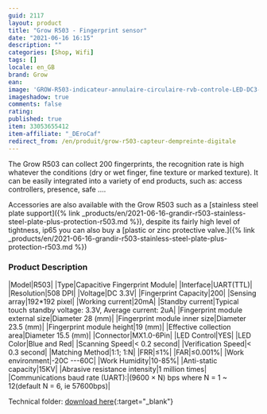 ```yaml
---
guid: 2117
layout: product 
title: "Grow R503 - Fingerprint sensor"
date: "2021-06-16 16:15"
description: ""
categories: [Shop, Wifi]
tags: []
locale: en_GB
brand: Grow
ean: 
image: 'GROW-R503-indicateur-annulaire-circulaire-rvb-controle-LED-DC3-3V-mx1-0-6-broches-Module.jpg'
imageshadow: true
comments: false
rating:  
published: true
item: 33053655412
item-affiliate: "_DEroCaf"
redirect_from: /en/produit/grow-r503-capteur-dempreinte-digitale
---
```


The Grow R503 can collect 200 fingerprints, the recognition rate is high whatever the conditions (dry or wet finger, fine texture or marked texture). It can be easily integrated into a variety of end products, such as: access controllers, presence, safe ....

Accessories are also available with the Grow R503 such as a [stainless steel plate support]({% link _products/en/2021-06-16-grandir-r503-stainless-steel-plate-plus-protection-r503.md %}), despite its fairly high level of tightness, ip65 you can also buy a [plastic or zinc protective valve.]({% link _products/en/2021-06-16-grandir-r503-stainless-steel-plate-plus-protection-r503.md %})

### Product Description

|Model|R503|
|Type|Capacitive Fingerprint Module|
|Interface|UART(TTL)|
|Resolution|508 DPI|
|Voltage|DC 3.3V|
|Fingerprint Capacity|200|
|Sensing array|192*192 pixel|
|Working current|20mA|
|Standby current|Typical touch standby voltage: 3.3V, Average current: 2uA|
|Fingerprint module external size|Diameter 28 (mm)|
|Fingerprint module inner size|Diameter 23.5 (mm)|
|Fingerprint module height|19 (mm)|
|Effective collection area|Diameter 15.5 (mm)|
|Connector|MX1.0-6Pin|
|LED Control|YES|
|LED Color|Blue and Red|
|Scanning Speed|&lt; 0.2 second|
|Verification Speed|&lt; 0.3 second|
|Matching Method|1:1; 1:N|
|FRR|≤1%|
|FAR|≤0.001%|
|Work environment|-20C ---60C|
|Work Humidity|10-85%|
|Anti-static capacity|15KV|
|Abrasive resistance intensity|1 million times|
|Communications baud rate (UART):|(9600 × N) bps where N = 1 ~ 12(default N = 6, ie 57600bps)|

Technical folder: [download here](https://www.dropbox.com/sh/epucei8lmoz7xpp/AAAmon04b1DiSOeh1q4nAhzAa?dl=0&preview=R503+fingerprint+module+user+manual.pdf){:target="_blank"}
